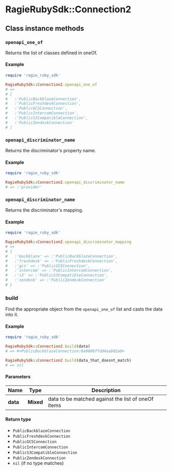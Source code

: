 # RagieRubySdk::Connection2

## Class instance methods

### `openapi_one_of`

Returns the list of classes defined in oneOf.

#### Example

```ruby
require 'ragie_ruby_sdk'

RagieRubySdk::Connection2.openapi_one_of
# =>
# [
#   :'PublicBackblazeConnection',
#   :'PublicFreshdeskConnection',
#   :'PublicGCSConnection',
#   :'PublicIntercomConnection',
#   :'PublicS3CompatibleConnection',
#   :'PublicZendeskConnection'
# ]
```

### `openapi_discriminator_name`

Returns the discriminator's property name.

#### Example

```ruby
require 'ragie_ruby_sdk'

RagieRubySdk::Connection2.openapi_discriminator_name
# => :'provider'
```

### `openapi_discriminator_name`

Returns the discriminator's mapping.

#### Example

```ruby
require 'ragie_ruby_sdk'

RagieRubySdk::Connection2.openapi_discriminator_mapping
# =>
# {
#   :'backblaze' => :'PublicBackblazeConnection',
#   :'freshdesk' => :'PublicFreshdeskConnection',
#   :'gcs' => :'PublicGCSConnection',
#   :'intercom' => :'PublicIntercomConnection',
#   :'s3' => :'PublicS3CompatibleConnection',
#   :'zendesk' => :'PublicZendeskConnection'
# }
```

### build

Find the appropriate object from the `openapi_one_of` list and casts the data into it.

#### Example

```ruby
require 'ragie_ruby_sdk'

RagieRubySdk::Connection2.build(data)
# => #<PublicBackblazeConnection:0x00007fdd4aab02a0>

RagieRubySdk::Connection2.build(data_that_doesnt_match)
# => nil
```

#### Parameters

| Name | Type | Description |
| ---- | ---- | ----------- |
| **data** | **Mixed** | data to be matched against the list of oneOf items |

#### Return type

- `PublicBackblazeConnection`
- `PublicFreshdeskConnection`
- `PublicGCSConnection`
- `PublicIntercomConnection`
- `PublicS3CompatibleConnection`
- `PublicZendeskConnection`
- `nil` (if no type matches)

